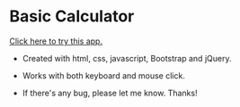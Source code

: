 # Basic Calculator

[Click here to try this app.](https://cre8dev.github.io/simple-calculator/)

* Created with html, css, javascript, Bootstrap and jQuery.

* Works with both keyboard and mouse click.

* If there's any bug, please let me know. Thanks!
